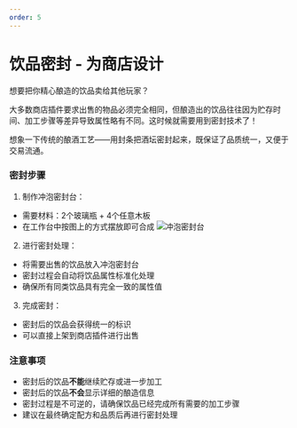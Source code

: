 ```yaml
---
order: 5
---
```

# 饮品密封 - 为商店设计
想要把你精心酿造的饮品卖给其他玩家？

大多数商店插件要求出售的物品必须完全相同，但酿造出的饮品往往因为贮存时间、加工步骤等差异导致属性略有不同。这时候就需要用到密封技术了！

想象一下传统的酿酒工艺——用封条把酒坛密封起来，既保证了品质统一，又便于交易流通。

### 密封步骤

1. 制作冲泡密封台：
- 需要材料：2个玻璃瓶 + 4个任意木板
- 在工作台中按图上的方式摆放即可合成
![冲泡密封台](/images/brewery/2.png)

2. 进行密封处理：
- 将需要出售的饮品放入冲泡密封台
- 密封过程会自动将饮品属性标准化处理
- 确保所有同类饮品具有完全一致的属性值

3. 完成密封：
- 密封后的饮品会获得统一的标识
- 可以直接上架到商店插件进行出售

### 注意事项
- 密封后的饮品**不能**继续贮存或进一步加工
- 密封后的饮品**不会**显示详细的酿造信息
- 密封过程是不可逆的，请确保饮品已经完成所有需要的加工步骤
- 建议在最终确定配方和品质后再进行密封处理